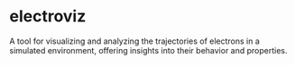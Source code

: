 # electroviz
A tool for visualizing and analyzing the trajectories of electrons in a simulated environment, offering insights into their behavior and properties.
